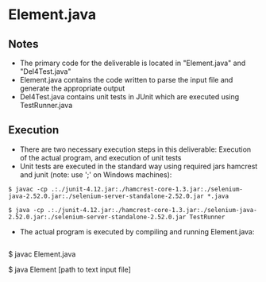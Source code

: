 # Element.java

## Notes
 - The primary code for the deliverable is located in "Element.java" and "Del4Test.java"
 - Element.java contains the code written to parse the input file and generate the appropriate output
 - Del4Test.java contains unit tests in JUnit which are executed using TestRunner.java

## Execution
 - There are two necessary execution steps in this deliverable: Execution of the actual program, and execution of unit tests
 - Unit tests are executed in the standard way using required jars hamcrest and junit (note: use ';' on Windows machines):
 
  ```
$ javac -cp .:./junit-4.12.jar:./hamcrest-core-1.3.jar:./selenium-java-2.52.0.jar:./selenium-server-standalone-2.52.0.jar *.java

$ java -cp .:./junit-4.12.jar:./hamcrest-core-1.3.jar:./selenium-java-2.52.0.jar:./selenium-server-standalone-2.52.0.jar TestRunner
```
 
 - The actual program is executed by compiling and running Element.java:
 
   ```
$ javac Element.java

$ java Element [path to text input file]
```
